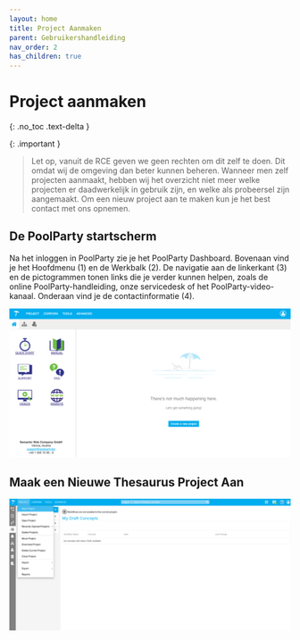 ```yaml
---
layout: home
title: Project Aanmaken
parent: Gebruikershandleiding
nav_order: 2
has_children: true
---
```


# Project aanmaken

{: .no_toc .text-delta }


{: .important }
> Let op, vanuit de RCE geven we geen rechten om dit zelf te doen. Dit omdat wij de omgeving dan beter kunnen beheren.
> Wanneer men zelf projecten aanmaakt, hebben wij het overzicht niet meer welke projecten er daadwerkelijk in gebruik zijn, en welke als probeersel zijn aangemaakt.
> Om een nieuw project aan te maken kun je het best contact met ons opnemen. 

## De PoolParty startscherm

Na het inloggen in PoolParty zie je het PoolParty Dashboard. Bovenaan vind je het Hoofdmenu (1) en de Werkbalk (2). De navigatie aan de linkerkant (3) en de pictogrammen tonen links die je verder kunnen helpen, zoals de online PoolParty-handleiding, onze servicedesk of het PoolParty-video-kanaal. Onderaan vind je de contactinformatie (4).

[![](inlog_deel3.png)](inlog_deel3.png)

## Maak een Nieuwe Thesaurus Project Aan

<div id="overlay" style="display: none; position: fixed; top: 0; left: 0; width: 100%; height: 100%; background: rgba(0, 0, 0, 0.8); justify-content: center; align-items: center; z-index: 1000;">
    <img id="zoomImage" src="projectaanmaken01.png" alt="Project Image" style="max-width: 90%; max-height: 90%; cursor: zoom-out;" onclick="closeZoom()" />
    <button onclick="closeZoom()" style="position: absolute; top: 10px; right: 10px; padding: 10px 15px; background: white; color: black; border: none; border-radius: 5px; cursor: pointer; font-size: 16px; z-index: 1100;">
        Close
    </button>
</div>

<img src="projectaanmaken01.png" alt="Project Image" style="width: 600px; cursor: zoom-in;" onclick="openZoom()" />

<script>
function openZoom() {
    const overlay = document.getElementById('overlay');
    overlay.style.display = 'flex';
}

function closeZoom() {
    const overlay = document.getElementById('overlay');
    overlay.style.display = 'none';
}
</script>



